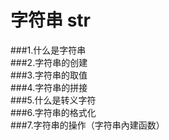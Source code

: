 # 字符串 str #

###1.什么是字符串<br>
###2.字符串的创建<br>
###3.字符串的取值<br>
###4.字符串的拼接<br>
###5.什么是转义字符<br>
###6.字符串的格式化<br>
###7.字符串的操作（字符串內建函数）<br>
